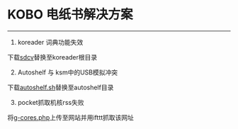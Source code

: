 KOBO 电纸书解决方案
===

---
1. koreader 词典功能失效

下载[sdcv](sdcv)替换至koreader根目录

2. Autoshelf 与 ksm中的USB模拟冲突

下载[autoshelf.sh](autoshelf.sh)替换至autoshelf目录

3. pocket抓取机核rss失败

将[g-cores.php](g-cores.php)上传至网站并用ifttt抓取该网址